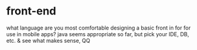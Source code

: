 # front-end
what language are you most comfortable designing a basic front in for for use in mobile apps?  java seems appropriate so far, but pick your IDE, DB, etc. &amp; see what makes sense, QQ
